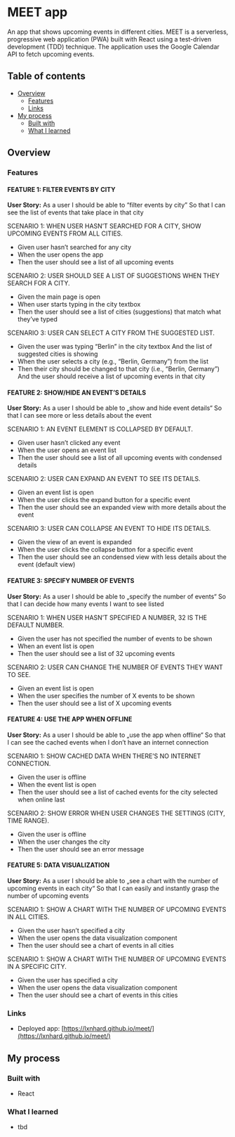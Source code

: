 # MEET app
An app that shows upcoming events in different cities. 
MEET is a serverless, progressive web application (PWA) built with React using a
test-driven development (TDD) technique. The application uses the Google
Calendar API to fetch upcoming events.

## Table of contents

- [Overview](#overview)
  - [Features](#features)
  - [Links](#links)
- [My process](#my-process)
  - [Built with](#built-with)
  - [What I learned](#what-i-learned)

## Overview

### Features

#### FEATURE 1: FILTER EVENTS BY CITY
**User Story:**
As a user
I should be able to “filter events by city”
So that I can see the list of events that take place in that city 

SCENARIO 1: WHEN USER HASN’T SEARCHED FOR A CITY, SHOW UPCOMING EVENTS FROM ALL CITIES.
- Given user hasn’t searched for any city
- When the user opens the app
- Then the user should see a list of all upcoming events

SCENARIO 2: USER SHOULD SEE A LIST OF SUGGESTIONS WHEN THEY SEARCH FOR A CITY.
- Given the main page is open
- When user starts typing in the city textbox
- Then the user should see a list of cities (suggestions) that match what they’ve typed

SCENARIO 3: USER CAN SELECT A CITY FROM THE SUGGESTED LIST.
- Given the user was typing “Berlin” in the city textbox
And the list of suggested cities is showing
- When the user selects a city (e.g., “Berlin, Germany”) from the list
- Then their city should be changed to that city (i.e., “Berlin, Germany”)
And the user should receive a list of upcoming events in that city

#### FEATURE 2: SHOW/HIDE AN EVENT’S DETAILS
**User Story:**
As a user
I should be able to „show and hide event details“
So that I can see more or less details about the event

SCENARIO 1: AN EVENT ELEMENT IS COLLAPSED BY DEFAULT.
- Given user hasn’t clicked any event
- When the user opens an event list 
- Then the user should see a list of all upcoming events with condensed details

SCENARIO 2: USER CAN EXPAND AN EVENT TO SEE ITS DETAILS.
- Given an event list is open
- When the user clicks the expand button for a specific event
- Then the user should see an expanded view with more details about the event

SCENARIO 3: USER CAN COLLAPSE AN EVENT TO HIDE ITS DETAILS.
- Given the view of an event is expanded
- When the user clicks the collapse button for a specific event
- Then the user should see an condensed view with less details about the event (default view)

#### FEATURE 3: SPECIFY NUMBER OF EVENTS
**User Story:**
As a user
I should be able to „specify the number of events“
So that I can decide how many events I want to see listed

SCENARIO 1: WHEN USER HASN’T SPECIFIED A NUMBER, 32 IS THE DEFAULT NUMBER.
- Given the user has not specified the number of events to be shown
- When an event list is open 
- Then the user should see a list of 32 upcoming events 

SCENARIO 2: USER CAN CHANGE THE NUMBER OF EVENTS THEY WANT TO SEE.
- Given an event list is open
- When the user specifies the number of X events to be shown
- Then the user should see a list of X upcoming events 

#### FEATURE 4: USE THE APP WHEN OFFLINE
**User Story:**
As a user
I should be able to „use the app when offline“
So that I can see the cached events when I don’t have an internet connection 

SCENARIO 1: SHOW CACHED DATA WHEN THERE’S NO INTERNET CONNECTION.
- Given the user is offline
- When the event list is open
- Then the user should see a list of cached events for the city selected when online last

SCENARIO 2: SHOW ERROR WHEN USER CHANGES THE SETTINGS (CITY, TIME RANGE).
- Given the user is offline
- When the user changes the city
- Then the user should see an error message

#### FEATURE 5: DATA VISUALIZATION
**User Story:**
As a user
I should be able to „see a chart with the number of upcoming events in each city“
So that I can easily and instantly grasp the number of upcoming events

SCENARIO 1: SHOW A CHART WITH THE NUMBER OF UPCOMING EVENTS IN ALL CITIES.
- Given the user hasn’t specified a city
- When the user opens the data visualization component
- Then the user should see a chart of events in all cities

SCENARIO 1: SHOW A CHART WITH THE NUMBER OF UPCOMING EVENTS IN A SPECIFIC CITY.
- Given the user has specified a city
- When the user opens the data visualization component
- Then the user should see a chart of events in this cities 

### Links

- Deployed app: [https://lxnhard.github.io/meet/](https://lxnhard.github.io/meet/)

## My process

### Built with

- React

### What I learned

- tbd